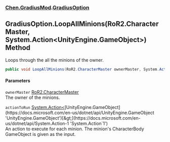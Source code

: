 
### [Chen.GradiusMod](./neHTXX+yFsk1RpXqjkv9zg 'Chen.GradiusMod').[GradiusOption](./RwcUdzMZ2GhU3X3ywDzKbQ 'Chen.GradiusMod.GradiusOption')

## GradiusOption.LoopAllMinions(RoR2.CharacterMaster, System.Action&lt;UnityEngine.GameObject&gt;) Method
Loops through the all the minions of the owner.  
```csharp
public void LoopAllMinions(RoR2.CharacterMaster ownerMaster, System.Action<UnityEngine.GameObject> actionToRun);
```

#### Parameters
<a name='8aG97hZ3nCPN3rBVnFUhew'></a>
`ownerMaster` [RoR2.CharacterMaster](https://docs.microsoft.com/en-us/dotnet/api/RoR2.CharacterMaster 'RoR2.CharacterMaster')  
The owner of the minions.  
  
<a name='D+fD2f7vlqlgf2wX0-vOXQ'></a>
`actionToRun` [System.Action&lt;](https://docs.microsoft.com/en-us/dotnet/api/System.Action-1 'System.Action`1')[UnityEngine.GameObject](https://docs.microsoft.com/en-us/dotnet/api/UnityEngine.GameObject 'UnityEngine.GameObject')[&gt;](https://docs.microsoft.com/en-us/dotnet/api/System.Action-1 'System.Action`1')  
An action to execute for each minion. The minion's CharacterBody GameObject is given as the input.  
  

